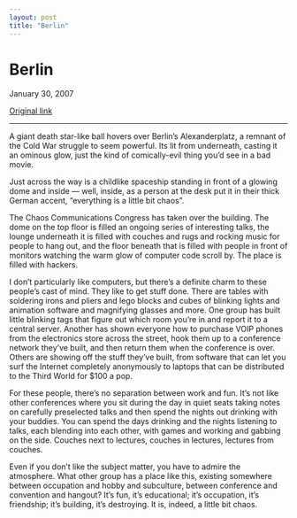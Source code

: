```yaml
---
layout: post
title: "Berlin"
---
```

Berlin
======

January 30, 2007

[Original link](http://www.aaronsw.com/weblog/23c3)

* * * * *

A giant death star-like ball hovers over Berlin’s Alexanderplatz, a
remnant of the Cold War struggle to seem powerful. Its lit from
underneath, casting it an ominous glow, just the kind of comically-evil
thing you’d see in a bad movie.

Just across the way is a childlike spaceship standing in front of a
glowing dome and inside — well, inside, as a person at the desk put it
in their thick German accent, “everything is a little bit chaos”.

The Chaos Communications Congress has taken over the building. The dome
on the top floor is filled an ongoing series of interesting talks, the
lounge underneath it is filled with couches and rugs and rocking music
for people to hang out, and the floor beneath that is filled with people
in front of monitors watching the warm glow of computer code scroll by.
The place is filled with hackers.

I don’t particularly like computers, but there’s a definite charm to
these people’s cast of mind. They like to get stuff done. There are
tables with soldering irons and pliers and lego blocks and cubes of
blinking lights and animation software and magnifying glasses and more.
One group has built little blinking tags that figure out which room
you’re in and report it to a central server. Another has shown everyone
how to purchase VOIP phones from the electronics store across the
street, hook them up to a conference network they’ve built, and then
return them when the conference is over. Others are showing off the
stuff they’ve built, from software that can let you surf the Internet
completely anonymously to laptops that can be distributed to the Third
World for \$100 a pop.

For these people, there’s no separation between work and fun. It’s not
like other conferences where you sit during the day in quiet seats
taking notes on carefully preselected talks and then spend the nights
out drinking with your buddies. You can spend the days drinking and the
nights listening to talks, each blending into each other, with games and
working and gabbing on the side. Couches next to lectures, couches in
lectures, lectures from couches.

Even if you don’t like the subject matter, you have to admire the
atmosphere. What other group has a place like this, existing somewhere
between occupation and hobby and subculture, between conference and
convention and hangout? It’s fun, it’s educational; it’s occupation,
it’s friendship; it’s building, it’s destroying. It is, indeed, a little
bit chaos.
